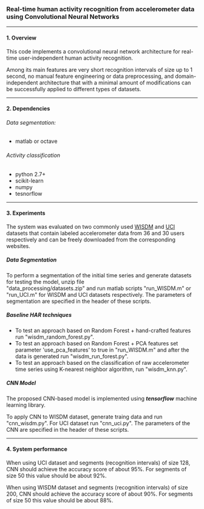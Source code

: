 ### Real-time human activity recognition from accelerometer data using Convolutional Neural Networks

---

#### 1. Overview

This code implements a convolutional neural network architecture for real-time user-independent human activity recognition.

Among its main features are very short recognition intervals of size up to 1 second, no manual feature engineering or data 
preprocessing, and domain-independent architecture that with a minimal amount of modifications can be successfully applied 
to different types of datasets.

---

#### 2. Dependencies

###### Data segmentation:

- matlab or octave

###### Activity classification

- python 2.7+
- scikit-learn
- numpy
- tesnorflow

---

#### 3. Experiments

The system was evaluated on two commonly used [WISDM] and [UCI] datasets that contain labeled accelerometer data from 
36 and 30 users respectively and can be freely downloaded from the corresponding websites.

##### Data Segmentation

To perform a segmentation of the initial time series and generate datasets for testing the model, unzip file  
"data_processing/datasets.zip"  and run matlab scripts  "run_WISDM.m"  or "run_UCI.m" for WISDM and UCI 
datasets respectively. The parameters of segmentation are specified in the header of these scripts.

##### Baseline HAR techniques

- To test an approach based on Random Forest + hand-crafted features run "wisdm_random_forest.py".
- To test an approach based on Random Forest + PCA features set parameter 'use_pca_features' to true in "run_WISDM.m" 
and after the data is generated run "wisdm_run_forest.py".
- To test an approach based on the classification of raw accelerometer time series using K-nearest neighbor algorithm, 
run "wisdm_knn.py".


##### CNN Model

The proposed CNN-based model is implemented using ***tensorflow*** machine learning library.

To apply CNN to WISDM dataset, generate traing data and run "cnn_wisdm.py". For UCI dataset run "cnn_uci.py". 
The parameters of the CNN are specified in the header of these scripts.

---

#### 4. System performance


When using UCI dataset and segments (recognition intervals) of size 128, CNN should achieve the accuracy score of about 95%.
For segments of size 50 this value should be about 92%.

When using WISDM dataset and segments (recognition intervals) of size 200, CNN should achieve the accuracy score of about 90%.
For segments of size 50 this value should be about 88%.


 [WISDM]: <http://www.cis.fordham.edu/wisdm/dataset.php>
 [UCI]: <https://archive.ics.uci.edu/ml/machine-learning-databases/00240>
